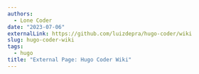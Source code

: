 ```yaml
---
authors:
  - Lone Coder
date: "2023-07-06"
externalLink: https://github.com/luizdepra/hugo-coder/wiki
slug: hugo-coder-wiki
tags:
  - hugo
title: "External Page: Hugo Coder Wiki"
---
```

